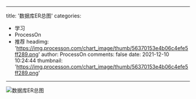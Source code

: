 
---
title: '数据库ER总图'
categories: 
 - 学习
 - ProcessOn
 - 推荐
headimg: 'https://img.processon.com/chart_image/thumb/56370153e4b06c4efe5ff289.png'
author: ProcessOn
comments: false
date: 2021-12-10 10:24:44
thumbnail: 'https://img.processon.com/chart_image/thumb/56370153e4b06c4efe5ff289.png'
---

<div>   
<img class="thumb" alt="数据库ER总图" src="https://img.processon.com/chart_image/thumb/56370153e4b06c4efe5ff289.png" referrerpolicy="no-referrer">
<p></p>  
</div>
            